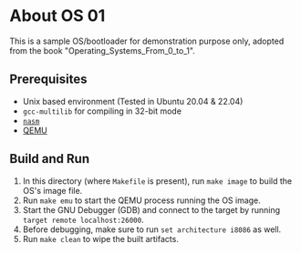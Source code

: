 # About OS 01

This is a sample OS/bootloader for demonstration purpose only, adopted from the book "Operating_Systems_From_0_to_1".

## Prerequisites
* Unix based environment (Tested in Ubuntu 20.04 & 22.04)
* `gcc-multilib` for compiling in 32-bit mode
* [`nasm`](https://www.nasm.us/)
* [QEMU](https://www.qemu.org/)

## Build and Run
1. In this directory (where `Makefile` is present), run `make image` to build the OS's image file.
2. Run `make emu` to start the QEMU process running the OS image.
3. Start the GNU Debugger (GDB) and connect to the target by running `target remote localhost:26000`.
4. Before debugging, make sure to run `set architecture i8086` as well.
5. Run `make clean` to wipe the built artifacts.
